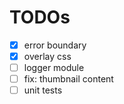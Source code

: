 # TODOs

- [x] error boundary
- [x] overlay css
- [ ] logger module
- [ ] fix: thumbnail content
- [ ] unit tests
